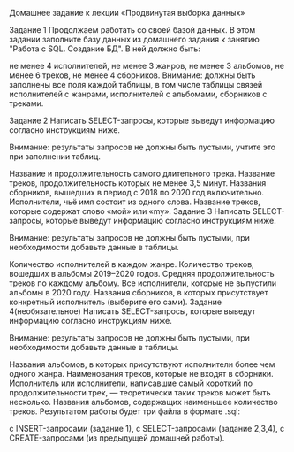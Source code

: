 Домашнее задание к лекции «Продвинутая выборка данных»

Задание 1
Продолжаем работать со своей базой данных. В этом задании заполните базу данных из домашнего задания к занятию "Работа с SQL. Создание БД". В ней должно быть:

не менее 4 исполнителей,
не менее 3 жанров,
не менее 3 альбомов,
не менее 6 треков,
не менее 4 сборников.
Внимание: должны быть заполнены все поля каждой таблицы, в том числе таблицы связей исполнителей с жанрами, исполнителей с альбомами, сборников с треками.

Задание 2
Написать SELECT-запросы, которые выведут информацию согласно инструкциям ниже.

Внимание: результаты запросов не должны быть пустыми, учтите это при заполнении таблиц.

Название и продолжительность самого длительного трека.
Название треков, продолжительность которых не менее 3,5 минут.
Названия сборников, вышедших в период с 2018 по 2020 год включительно.
Исполнители, чьё имя состоит из одного слова.
Название треков, которые содержат слово «мой» или «my».
Задание 3
Написать SELECT-запросы, которые выведут информацию согласно инструкциям ниже.

Внимание: результаты запросов не должны быть пустыми, при необходимости добавьте данные в таблицы.

Количество исполнителей в каждом жанре.
Количество треков, вошедших в альбомы 2019–2020 годов.
Средняя продолжительность треков по каждому альбому.
Все исполнители, которые не выпустили альбомы в 2020 году.
Названия сборников, в которых присутствует конкретный исполнитель (выберите его сами).
Задание 4(необязательное)
Написать SELECT-запросы, которые выведут информацию согласно инструкциям ниже.

Внимание: результаты запросов не должны быть пустыми, при необходимости добавьте данные в таблицы.

Названия альбомов, в которых присутствуют исполнители более чем одного жанра.
Наименования треков, которые не входят в сборники.
Исполнитель или исполнители, написавшие самый короткий по продолжительности трек, — теоретически таких треков может быть несколько.
Названия альбомов, содержащих наименьшее количество треков.
Результатом работы будет три файла в формате .sql:

с INSERT-запросами (задание 1),
с SELECT-запросами (задание 2,3,4),
с CREATE-запросами (из предыдущей домашней работы).